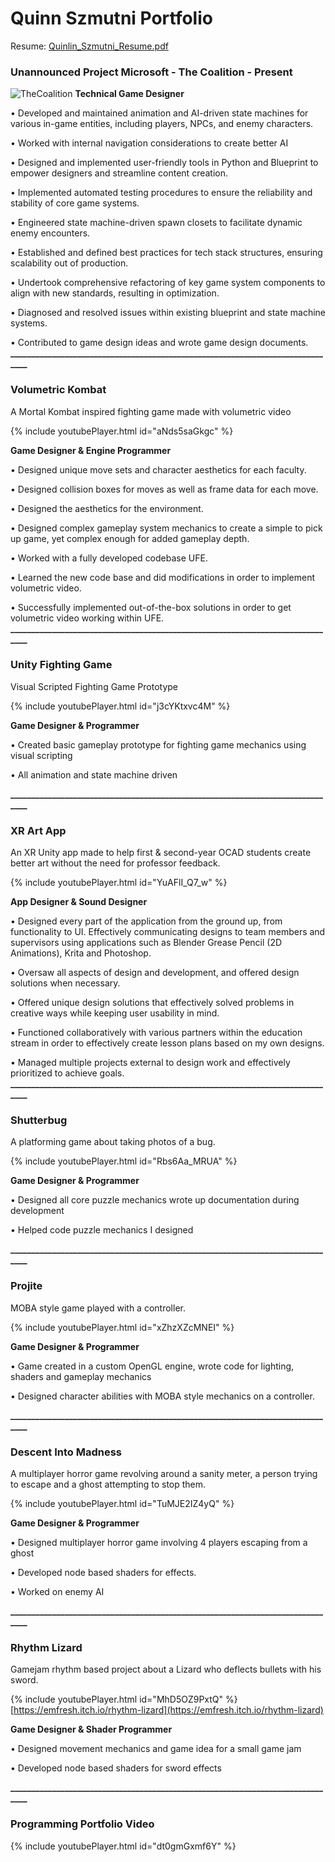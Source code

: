 # Quinn Szmutni Portfolio
Resume: [Quinlin_Szmutni_Resume.pdf](https://github.com/qszmutni/Portfolio-GitPages/files/12865520/Quinlin_Szmutni_Resume.pdf)


### Unannounced Project Microsoft - The Coalition - Present
![TheCoalition](https://user-images.githubusercontent.com/33354545/221333277-2e8c7e21-9c3a-4a76-abd9-8f2b98e5544e.png)
**Technical Game Designer**

• Developed and maintained animation and AI-driven state machines for various in-game entities, including players, NPCs, and enemy characters.

• Worked with internal navigation considerations to create better AI

• Designed and implemented user-friendly tools in Python and Blueprint to empower designers and streamline content creation.

• Implemented automated testing procedures to ensure the reliability and stability of core game systems.

• Engineered state machine-driven spawn closets to facilitate dynamic enemy encounters.

• Established and defined best practices for tech stack structures, ensuring scalability out of production.

• Undertook comprehensive refactoring of key game system components to align with new standards, resulting in optimization.

• Diagnosed and resolved issues within existing blueprint and state machine systems.

• Contributed to game design ideas and wrote game design documents.
**_______________________________________________________________________________**


### Volumetric Kombat
A Mortal Kombat inspired fighting game made with volumetric video

{% include youtubePlayer.html id="aNds5saGkgc" %}


**Game Designer & Engine Programmer**

• Designed unique move sets and character aesthetics for each faculty.

• Designed collision boxes for moves as well as frame data for each move.

• Designed the aesthetics for the environment.

• Designed complex gameplay system mechanics to create a simple to pick up game, yet complex enough for
added gameplay depth.

• Worked with a fully developed codebase UFE.

• Learned the new code base and did modifications in order to implement volumetric video.

• Successfully implemented out-of-the-box solutions in order to get volumetric video working within UFE.
**_______________________________________________________________________________**


### Unity Fighting Game
Visual Scripted Fighting Game Prototype

{% include youtubePlayer.html id="j3cYKtxvc4M" %}

**Game Designer & Programmer**

• Created basic gameplay prototype for fighting game mechanics using visual scripting

• All animation and state machine driven

**_______________________________________________________________________________**


### XR Art App
An XR Unity app made to help first & second-year OCAD students create better art without the need for
professor feedback.

{% include youtubePlayer.html id="YuAFlI_Q7_w" %}

**App Designer & Sound Designer**

• Designed every part of the application from the ground up, from functionality to UI. Effectively
communicating designs to team members and supervisors using applications such as Blender Grease Pencil
(2D Animations), Krita and Photoshop.

• Oversaw all aspects of design and development, and offered design solutions when necessary.

• Offered unique design solutions that effectively solved problems in creative ways while keeping user
usability in mind.

• Functioned collaboratively with various partners within the education stream in order to effectively create
lesson plans based on my own designs.

• Managed multiple projects external to design work and effectively prioritized to achieve goals.
**_______________________________________________________________________________**


### Shutterbug
A platforming game about taking photos of a bug.

{% include youtubePlayer.html id="Rbs6Aa_MRUA" %}

**Game Designer & Programmer**

• Designed all core puzzle mechanics wrote up documentation during development

• Helped code puzzle mechanics I designed

**_______________________________________________________________________________**

### Projite
MOBA style game played with a controller.

{% include youtubePlayer.html id="xZhzXZcMNEI" %}

 **Game Designer & Programmer**
 
• Game created in a custom OpenGL engine, wrote code for lighting, shaders and gameplay mechanics

• Designed character abilities with MOBA style mechanics on a controller.
 
**_______________________________________________________________________________**


### Descent Into Madness
A multiplayer horror game revolving around a sanity meter, a person trying to escape and a ghost attempting
to stop them.

{% include youtubePlayer.html id="TuMJE2IZ4yQ" %}

 **Game Designer & Programmer**
 
• Designed multiplayer horror game involving 4 players escaping from a ghost

• Developed node based shaders for effects.

• Worked on enemy AI
 
**_______________________________________________________________________________**

### Rhythm Lizard
Gamejam rhythm based project about a Lizard who deflects bullets with his sword.

{% include youtubePlayer.html id="MhD5OZ9PxtQ" %}
 [https://emfresh.itch.io/rhythm-lizard](https://emfresh.itch.io/rhythm-lizard)

 **Game Designer & Shader Programmer**
 
• Designed movement mechanics and game idea for a small game jam

• Developed node based shaders for sword effects

**_______________________________________________________________________________**


### Programming Portfolio Video

{% include youtubePlayer.html id="dt0gmGxmf6Y" %}
